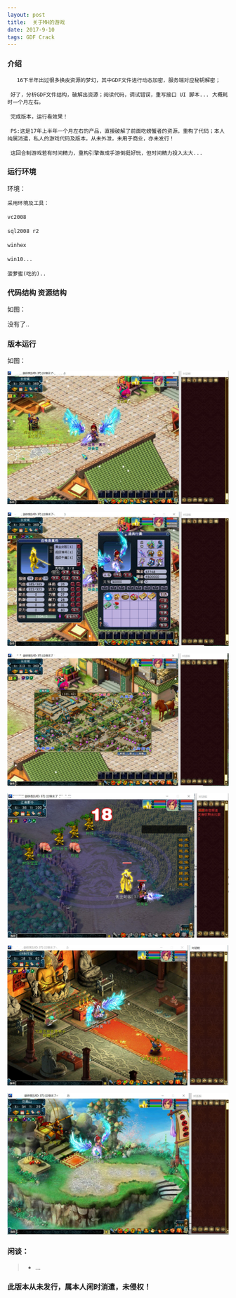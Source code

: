 ```yaml
---
layout: post
title:  关于MH的游戏
date: 2017-9-10
tags: GDF Crack
---
```


		
### 介绍


	   16下半年出过很多换皮资源的梦幻，其中GDF文件进行动态加密，服务端对应秘钥解密；

	 好了，分析GDF文件结构，破解出资源；阅读代码，调试错误，重写接口 UI 脚本... 大概耗时一个月左右。

	 完成版本，运行看效果！

	 PS:这是17年上半年一个月左右的产品，直接破解了前面吃螃蟹者的资源，重构了代码；本人纯属消遣，私人的游戏代码及版本，从未外泄，未用于商业，亦未发行！

	 这回合制游戏若有时间精力，重构引擎做成手游倒挺好玩，但时间精力投入太大...


### 运行环境

环境：

``` 
采用环境及工具：

vc2008

sql2008 r2

winhex

win10...

菠萝蜜(吃的)..

``` 

### 代码结构 资源结构

如图：

没有了..

### 版本运行

如图：

![](/images/posts/mh/mh1.jpg)

![](/images/posts/mh/mh2.jpg)

![](/images/posts/mh/mh3.jpg)

![](/images/posts/mh/mh4.jpg)

![](/images/posts/mh/mh5.jpg)

![](/images/posts/mh/mh6.jpg)

### 闲谈：	

> * ...


### 此版本从未发行，属本人闲时消遣，未侵权！